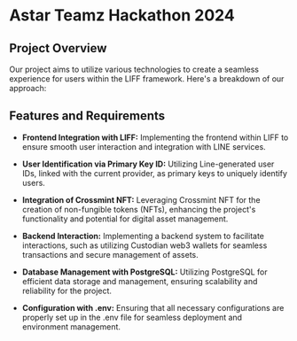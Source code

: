 # Astar Teamz Hackathon 2024

## Project Overview

Our project aims to utilize various technologies to create a seamless experience for users within the LIFF framework. Here's a breakdown of our approach:

## Features and Requirements

- **Frontend Integration with LIFF:** Implementing the frontend within LIFF to ensure smooth user interaction and integration with LINE services.
- **User Identification via Primary Key ID:** Utilizing Line-generated user IDs, linked with the current provider, as primary keys to uniquely identify users.

- **Integration of Crossmint NFT:** Leveraging Crossmint NFT for the creation of non-fungible tokens (NFTs), enhancing the project's functionality and potential for digital asset management.

- **Backend Interaction:** Implementing a backend system to facilitate interactions, such as utilizing Custodian web3 wallets for seamless transactions and secure management of assets.

- **Database Management with PostgreSQL:** Utilizing PostgreSQL for efficient data storage and management, ensuring scalability and reliability for the project.

- **Configuration with .env:** Ensuring that all necessary configurations are properly set up in the .env file for seamless deployment and environment management.
